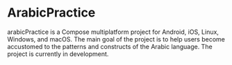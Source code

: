 # ArabicPractice
arabicPractice is a Compose multiplatform project for Android, iOS, Linux, Windows, and macOS. The main goal of the project is to help users become accustomed to the patterns and constructs of the Arabic language. The project is currently in development.
